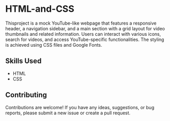 # HTML-and-CSS
Thisproject is a mock YouTube-like webpage that features a responsive header, a navigation sidebar, and a main section with a grid layout for video thumbnails and related information. Users can interact with various icons, search for videos, and access YouTube-specific functionalities. The styling is achieved using CSS files and Google Fonts.
## Skills Used
* HTML
* CSS
## Contributing
Contributions are welcome! If you have any ideas, suggestions, or bug reports, please submit a new issue or create a pull request.
